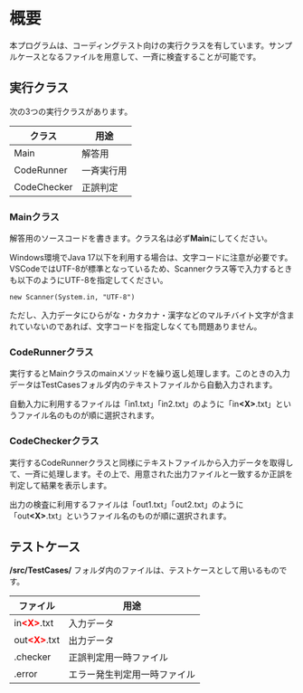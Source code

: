 # 概要

本プログラムは、コーディングテスト向けの実行クラスを有しています。サンプルケースとなるファイルを用意して、一斉に検査することが可能です。

## 実行クラス

次の3つの実行クラスがあります。

|クラス|用途|
|-|-|
|Main|解答用|
|CodeRunner|一斉実行用|
|CodeChecker|正誤判定|

### Mainクラス
解答用のソースコードを書きます。クラス名は必ず**Main**にしてください。

Windows環境でJava 17以下を利用する場合は、文字コードに注意が必要です。VSCodeではUTF-8が標準となっているため、Scannerクラス等で入力するときも以下のようにUTF-8を指定してください。

    new Scanner(System.in, "UTF-8")

ただし、入力データにひらがな・カタカナ・漢字などのマルチバイト文字が含まれていないのであれば、文字コードを指定しなくても問題ありません。

### CodeRunnerクラス
実行するとMainクラスのmainメソッドを繰り返し処理します。このときの入力データはTestCasesフォルダ内のテキストファイルから自動入力されます。

自動入力に利用するファイルは「in1.txt」「in2.txt」のように「in<strong>&lt;X&gt;</strong>.txt」というファイル名のものが順に選択されます。

### CodeCheckerクラス
実行するCodeRunnerクラスと同様にテキストファイルから入力データを取得して、一斉に処理します。その上で、用意された出力ファイルと一致するか正誤を判定して結果を表示します。

出力の検査に利用するファイルは「out1.txt」「out2.txt」のように「out<strong>&lt;X&gt;</strong>.txt」というファイル名のものが順に選択されます。

## テストケース

**/src/TestCases/** フォルダ内のファイルは、テストケースとして用いるものです。

|ファイル|用途|
|-|-|
|in<strong style="color:red;">&lt;X&gt;</strong>.txt|入力データ|
|out<strong style="color:red;">&lt;X&gt;</strong>.txt|出力データ|
|.checker|正誤判定用一時ファイル|
|.error|エラー発生判定用一時ファイル|
